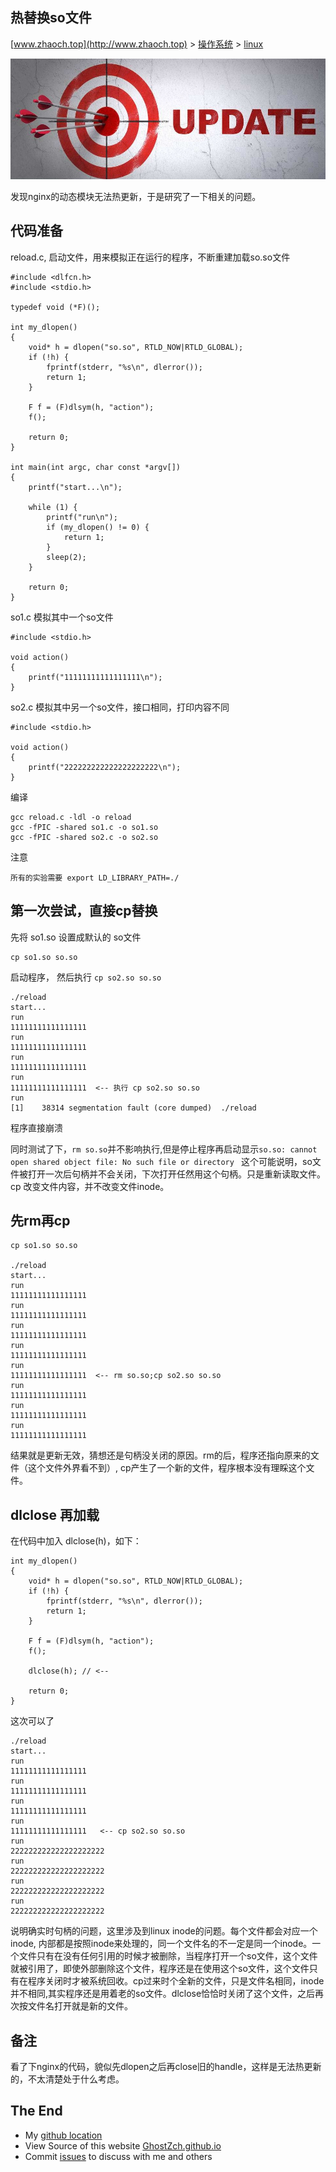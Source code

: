 ## 热替换so文件

[www.zhaoch.top](http://www.zhaoch.top) > [操作系统](http://www.zhaoch.top/操作系统) > [linux](http://www.zhaoch.top/操作系统/linux)


![img](adf525e6e76b6bd7a2beef5a8aef7bf9.jpg)

发现nginx的动态模块无法热更新，于是研究了一下相关的问题。

## 代码准备

reload.c, 启动文件，用来模拟正在运行的程序，不断重建加载so.so文件

    #include <dlfcn.h>
    #include <stdio.h>

    typedef void (*F)();

    int my_dlopen()
    {
        void* h = dlopen("so.so", RTLD_NOW|RTLD_GLOBAL);
        if (!h) {
            fprintf(stderr, "%s\n", dlerror());
            return 1;
        }

        F f = (F)dlsym(h, "action");
        f();

        return 0;
    }

    int main(int argc, char const *argv[])
    {
        printf("start...\n");

        while (1) {
            printf("run\n");
            if (my_dlopen() != 0) {
                return 1;
            }
            sleep(2);
        }

        return 0;
    }

so1.c 模拟其中一个so文件

    #include <stdio.h>

    void action()
    {
        printf("11111111111111111\n");
    }


so2.c 模拟其中另一个so文件，接口相同，打印内容不同

    #include <stdio.h>

    void action()
    {
        printf("222222222222222222222\n");
    }

编译

    gcc reload.c -ldl -o reload
    gcc -fPIC -shared so1.c -o so1.so
    gcc -fPIC -shared so2.c -o so2.so

注意

    所有的实验需要 export LD_LIBRARY_PATH=./

## 第一次尝试，直接cp替换

先将 so1.so 设置成默认的 so文件

    cp so1.so so.so

启动程序， 然后执行 `cp so2.so so.so`

    ./reload 
    start...
    run
    11111111111111111
    run
    11111111111111111
    run
    11111111111111111
    run
    11111111111111111  <-- 执行 cp so2.so so.so
    run
    [1]    38314 segmentation fault (core dumped)  ./reload

程序直接崩溃


同时测试了下，`rm so.so`并不影响执行,但是停止程序再启动显示`so.so: cannot open shared object file: No such file or directory
` 这个可能说明，so文件被打开一次后句柄并不会关闭，下次打开任然用这个句柄。只是重新读取文件。cp 改变文件内容，并不改变文件inode。

## 先rm再cp

    cp so1.so so.so

    ./reload
    start...
    run
    11111111111111111
    run
    11111111111111111
    run
    11111111111111111
    run
    11111111111111111
    run
    11111111111111111  <-- rm so.so;cp so2.so so.so
    run
    11111111111111111
    run
    11111111111111111
    run
    11111111111111111

结果就是更新无效，猜想还是句柄没关闭的原因。rm的后，程序还指向原来的文件（这个文件外界看不到）, cp产生了一个新的文件，程序根本没有理睬这个文件。

## dlclose 再加载

在代码中加入 dlclose(h)，如下：

    int my_dlopen()
    {
        void* h = dlopen("so.so", RTLD_NOW|RTLD_GLOBAL);
        if (!h) {
            fprintf(stderr, "%s\n", dlerror());
            return 1;
        }

        F f = (F)dlsym(h, "action");
        f();

        dlclose(h); // <--

        return 0;
    }

这次可以了

    ./reload
    start...
    run
    11111111111111111
    run
    11111111111111111
    run
    11111111111111111
    run
    11111111111111111   <-- cp so2.so so.so
    run
    222222222222222222222
    run
    222222222222222222222
    run
    222222222222222222222
    run
    222222222222222222222

说明确实时句柄的问题，这里涉及到linux inode的问题。每个文件都会对应一个inode, 内部都是按照inode来处理的，同一个文件名的不一定是同一个inode。一个文件只有在没有任何引用的时候才被删除，当程序打开一个so文件，这个文件就被引用了，即使外部删除这个文件，程序还是在使用这个so文件，这个文件只有在程序关闭时才被系统回收。cp过来时个全新的文件，只是文件名相同，inode并不相同,其实程序还是用着老的so文件。dlclose恰恰时关闭了这个文件，之后再次按文件名打开就是新的文件。

## 备注

看了下nginx的代码，貌似先dlopen之后再close旧的handle，这样是无法热更新的，不太清楚处于什么考虑。


## The End

+ My [github location](https://github.com/GhostZCH/)
+ View Source of this website [GhostZch.github.io](https://github.com/GhostZCH/GhostZch.github.io/)
+ Commit [issues](https://github.com/GhostZCH/GhostZch.github.io/issues) to discuss with me and others
